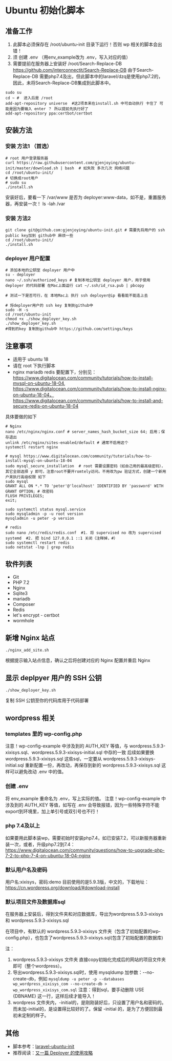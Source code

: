 # Ubuntu 初始化脚本

## 准备工作
1. 此脚本必须保存在 /root/ubuntu-init 目录下运行！否则 wp 相关的脚本会出错！
2. 须 创建 .env （用env_example改为 .env，写入对应的值）
3. 需要提前在服务器上安装好 /root/Search-Replace-DB https://github.com/interconnectit/Search-Replace-DB
由于Search-Replace-DB 需要php7.4及出，但此脚本中的laravel/dzq是使用php7.2的，因此，未将Search-Replace-DB集成到此脚本中。
```
sudo su   
cd ~ #  进入后是 /root
add-apt-repository universe  #这2项本来在install.sh 中可自动执行 卡住了 可能是因为要输入 enter ？ 所以提前先执行好了
add-apt-repository ppa:certbot/certbot
```

## 安装方法
### 安装 方法1 （首选）


```
# root 用户登录服务器
curl https://raw.githubusercontent.com/gjenjoying/ubuntu-init/master/download.sh | bash  # 如失败 多次几次 网络问题
cd /root/ubuntu-init/
# 切换成root用户
# sudo su
./install.sh
```
安装好后，要看一下 /var/www 是否为 deployer:www-data，如不是，重置服务器，再安装一次！
ls -lah /var

### 安装 方法2

```
git clone git@github.com:gjenjoying/ubuntu-init.git # 需要先将用户的 ssh public key加到 github中 麻烦一些
cd /root/ubuntu-init/
./install.sh
```


### deployer 用户配置

```
# 添加本地的公钥至 deployer 用户中
su - deployer
nano ~/.ssh/authorized_keys # 复制本地公钥至 deployer 用户，用于使用 deployer 的代码部署 在Mac上面运行 cat ~/.ssh/id_rsa.pub | pbcopy

# 测试一下是否可行，在 本地Mac上 执行 ssh deployer@ip 看看能不能连上去

# 将deployer用户的 ssh key 复制到github中
sudo -H -s
cd /root/ubuntu-init
chmod +x ./show_deployer_key.sh
./show_deployer_key.sh
#得到的key 复制到github中 https://github.com/settings/keys
```

## 注意事项

* 适用于 ubuntu 18
* 请在 root 下执行脚本
* nginx mariadb redis 要配置下，分别见：https://www.digitalocean.com/community/tutorials/how-to-install-mysql-on-ubuntu-18-04, https://www.digitalocean.com/community/tutorials/how-to-install-nginx-on-ubuntu-18-04， https://www.digitalocean.com/community/tutorials/how-to-install-and-secure-redis-on-ubuntu-18-04

具体要做的如下
```
# Nginx
nano /etc/nginx/nginx.conf # server_names_hash_bucket_size 64; 启用；保存退出
unlink /etc/nginx/sites-enabled/default # 通常不启用这个
systemctl restart nginx

# mysql https://www.digitalocean.com/community/tutorials/how-to-install-mysql-on-ubuntu-18-04
sudo mysql_secure_installation  # root 需要设置密码（如自己用的最高级密码），其它全部选择 y 即可，注意root不要开romtely访问。不用改为pw 验证方式，创建一个新用户来执行高级权限 如下
sudo mysql
GRANT ALL ON *.* TO 'peter'@'localhost' IDENTIFIED BY 'password' WITH GRANT OPTION; # 改密码
FLUSH PRIVILEGES;
exit;

sudo systemctl status mysql.service
sudo mysqladmin -p -u root version
mysqladmin -u peter -p version

# redis
sudo nano /etc/redis/redis.conf  #1. 将 supervised no 改为 supervised systemd  #2. 把 bind 127.0.0.1 ::1 关闭（注释掉，#） 
sudo systemctl restart redis
sudo netstat -lnp | grep redis

```


## 软件列表

* Git
* PHP 7.2
* Nginx
* Sqlite3
* mariadb
* Composer
* Redis
* let's encrypt - certbot
* wormhole

## 新增 Nginx 站点

```
./nginx_add_site.sh
```

根据提示输入站点信息，确认之后将创建对应的 Nginx 配置并重启 Nginx

## 显示 deplpyer 用户的 SSH 公钥

```
./show_deployer_key.sh
```

复制 SSH 公钥至你的代码库用于代码部署

## wordpress 相关
### templates 里的 wp-config.php
注意！wp-config-example 中涉及到的 AUTH_KEY 等值，与 wordpress.5.9.3-xixisys.sql、wordpress.5.9.3-xixisys-initial.sql 中存的一致
后续如果要换 wordpress.5.9.3-xixisys.sql 这些sql，一定要从 wordpress.5.9.3-xixisys-initial.sql 重新配置一份，再改动，再保存到新的 wordpress.5.9.3-xixisys.sql
这样可以避免改动 .env 中的值。
### 创建 .env
将 env_example 重命名为 .env，写上实际的值。
注意！wp-config-example 中涉及到的 AUTH_KEY 等值，如写在 .env 会导致报错，因为一些特殊字符不能 export到环境里，加上单引号或双引号也不行！

### php 7.4及以上
如果要用此脚本装wp，需要初始时安装php7.4，如已安装7.2，可以新服务器重新装一次，或者，升级php7.2到7.4：
https://www.digitalocean.com/community/questions/how-to-upgrade-php-7-2-to-php-7-4-on-ubuntu-18-04-nginx

### 默认用户名及密码
用户名:xixisys，密码:demo
目前使用的是5.9.3版，中文的，下载地址：
https://cn.wordpress.org/download/#download-install

### 默认项目文件及数据库sql
在服务器上安装后，得到文件夹和对应数据库，导出为wordpress.5.9.3-xixisys 和 wordpress.5.9.3-xixisys.sql

在项目中，有默认的 wordpress.5.9.3-xixisys 文件夹（包含了初始配置的wp-config.php），也包含了wordpress.5.9.3-xixisys.sql(包含了初始配置的数据库)

注：
1. wordpress.5.9.3-xixisys 文件夹 直接copy初始化完成后的网站的项目文件夹即可（整个wordpress）。
2. 导出wordpress.5.9.3-xixisys.sql时，使用 mysqldump 加参数：--no-create-db，例如
`mysqldump -u peter -p --databases wp_wordpress_xixisys_com --no-create-db > wp_wordpress_xixisys_com.sql`
注意：得到sql，要手动删除 USE {DBNAME} 这一行，这样后续才能导入！
3. wordpress 文件夹内，-initial的，是刚刚装好后，只设置了用户名和密码的。而未加-initial的，是设置得比较好的了。保留 -initial 的，是为了方便回到最初未定制的样子。

## 其他

* 脚本参考：[laravel-ubuntu-init](https://github.com/summerblue/laravel-ubuntu-init)
* 推荐阅读：[又一篇 Deployer 的使用攻略](https://overtrue.me/articles/2018/06/deployer-guide.html)
